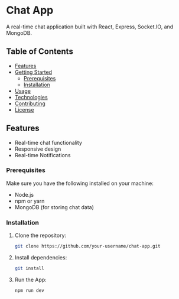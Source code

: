 # Chat App

A real-time chat application built with React, Express, Socket.IO, and MongoDB.

## Table of Contents

- [Features](#features)
- [Getting Started](#getting-started)
  - [Prerequisites](#prerequisites)
  - [Installation](#installation)
- [Usage](#usage)
- [Technologies](#technologies)
- [Contributing](#contributing)
- [License](#license)

## Features

- Real-time chat functionality
- Responsive design
- Real-time Notifications


### Prerequisites

Make sure you have the following installed on your machine:

- Node.js
- npm or yarn
- MongoDB (for storing chat data)

### Installation

1. Clone the repository:

   ```bash
   git clone https://github.com/your-username/chat-app.git

2. Install dependencies:

   ```bash
   git install

3. Run the App:

   ```bash
   npm run dev

